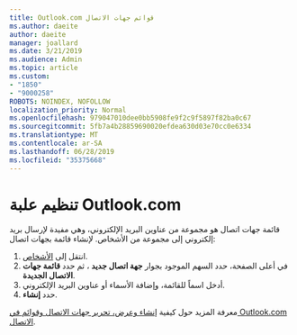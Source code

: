 ```yaml
---
title: Outlook.com قوائم جهات الاتصال
ms.author: daeite
author: daeite
manager: joallard
ms.date: 3/21/2019
ms.audience: Admin
ms.topic: article
ms.custom:
- "1850"
- "9000258"
ROBOTS: NOINDEX, NOFOLLOW
localization_priority: Normal
ms.openlocfilehash: 979047010dee0bb5908fe9f2c9f5897f82ba0c67
ms.sourcegitcommit: 5fb7a4b28859690020efdea630d03e70cc0e6334
ms.translationtype: MT
ms.contentlocale: ar-SA
ms.lasthandoff: 06/28/2019
ms.locfileid: "35375668"
---
```

# <a name="organizing-your-outlookcom-mailbox"></a>تنظيم علبة Outlook.com

قائمة جهات اتصال هو مجموعة من عناوين البريد الإلكتروني، وهي مفيدة لإرسال بريد إلكتروني إلى مجموعة من الأشخاص. لإنشاء قائمة بجهات اتصال:

1. انتقل إلى [الأشخاص](https://outlook.live.com/people/).
1. في أعلى الصفحة، حدد السهم الموجود بجوار **جهة اتصال جديد** ، ثم حدد **قائمة جهات الاتصال الجديدة**.
1. أدخل اسماً للقائمة، وإضافة الأسماء أو عناوين البريد الإلكتروني.
1. حدد **إنشاء**.

معرفة المزيد حول كيفية [إنشاء وعرض، تحرير جهات الاتصال وقوائم في Outlook.com الاتصال](https://support.office.com/article/5b909158-036e-4820-92f7-2a27f57b9f01).